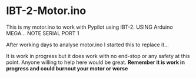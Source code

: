 # IBT-2-Motor.ino
This is my motor.ino to work with Pypilot using IBT-2. USING Arduino MEGA... NOTE SERIAL PORT 1

After working days to analyse motor.ino I started this to replace it...

It is work in progress but it does work with no end-stop or any safety at this point.
Anyone willing to help here would be great.
<B> Remember it is work in progress and could burnout your motor or worse </B>
